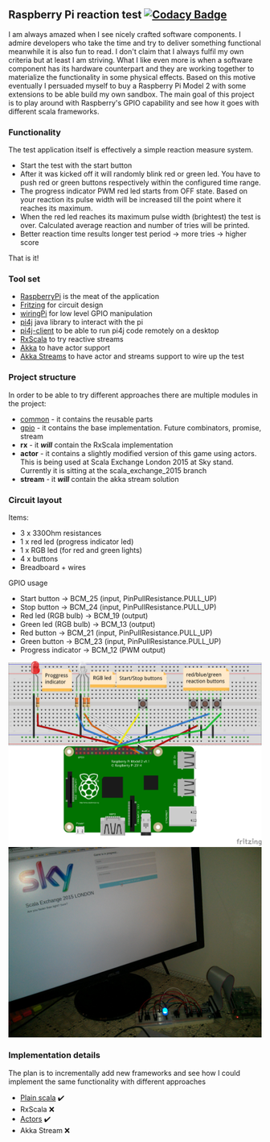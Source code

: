 ## Raspberry Pi reaction test [![Codacy Badge](https://api.codacy.com/project/badge/grade/2bdf2ea380b24871b9f52d878005a87b)](https://www.codacy.com/app/krisztian-lachata/raspberrypi-reaction-test)
I am always amazed when I see nicely crafted software components. I admire developers who take the time and try to deliver something functional meanwhile it is also fun to read. 
I don't claim that I always fulfil my own criteria but at least I am striving.
What I like even more is when a software component has its hardware counterpart and they are working together to materialize the functionality in some physical effects. Based on this motive eventually I persuaded myself to buy a Raspberry Pi Model 2 with some extensions to be able build my own sandbox.
The main goal of this project is to play around with Raspberry's GPIO capability and see how it goes with different scala frameworks.

### Functionality
The test application itself is effectively a simple reaction measure system. 
- Start the test with the start button
- After it was kicked off it will randomly blink red or green led. You have to push red or green buttons respectively within the configured time range. 
- The progress indicator PWM red led starts from OFF state. Based on your reaction its pulse width will be increased till the point where it reaches its maximum. 
- When the red led reaches its maximum pulse width (brightest) the test is over. Calculated average reaction and number of tries will be printed.
- Better reaction time results longer test period -> more tries -> higher score

That is it!
  
### Tool set
- [RaspberryPi](https://www.raspberrypi.org/products/raspberry-pi-2-model-b/) is the meat of the application
- [Fritzing](http://fritzing.org/home/) for circuit design
- [wiringPi](http://wiringpi.com/) for low level GPIO manipulation
- [pi4j](http://pi4j.com/) java library to interact with the pi
- [pi4j-client](http://github.com/lachata/pi4j-client) to be able to run pi4j code remotely on a desktop
- [RxScala](https://github.com/ReactiveX/RxScala) to try reactive streams
- [Akka](http://doc.akka.io/docs/akka/2.4.0/scala.html?_ga=1.247924037.378696074.1444496540) to have actor support
- [Akka Streams](http://doc.akka.io/docs/akka-stream-and-http-experimental/1.0/scala.html86) to have actor and streams support to wire up the test

### Project structure
In order to be able to try different approaches there are multiple modules in the project:
- [common](common) - it contains the reusable parts
- [gpio](gpio) - it contains the base implementation. Future combinators, promise, stream
- **rx** - it ***will*** contain the RxScala implementation
- **actor** - it contains a slightly modified version of this game using actors. This is being used at Scala Exchange London 2015 at Sky stand. Currently it is sitting at the scala_exchange_2015 branch
- **stream** - it ***will*** contain the akka stream solution
 
### Circuit layout
Items:
- 3 x 330Ohm resistances
- 1 x red led (progress indicator led)
- 1 x RGB led (for red and green lights)
- 4 x buttons
- Breadboard + wires

GPIO usage
- Start button -> BCM_25 (input, PinPullResistance.PULL_UP)
- Stop button -> BCM_24 (input, PinPullResistance.PULL_UP)
- Red led (RGB bulb) -> BCM_19 (output)
- Green led (RGB bulb) -> BCM_13 (output)
- Red button -> BCM_21 (input, PinPullResistance.PULL_UP)
- Green button -> BCM_23 (input, PinPullResistance.PULL_UP)
- Progress indicator -> BCM_12 (PWM output)

![Alt text](docs/reaction_bb.jpg?raw=true "Breadboard")
![Alt text](docs/real.jpg?raw=true "Real")

### Implementation details
The plan is to incrementally add new frameworks and see how I could implement the same functionality with different approaches
- [Plain scala](gpio) :heavy_check_mark:
- RxScala :x:
- [Actors](https://github.com/lachatak/raspberrypi-reaction-test/tree/scala_exchange_2015) :heavy_check_mark:
- Akka Stream :x:
